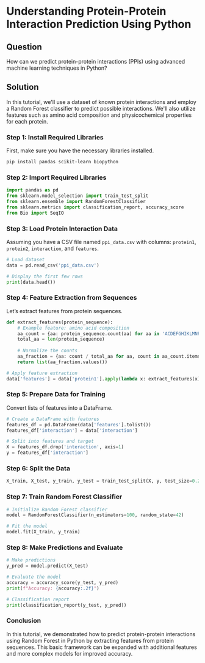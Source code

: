 # Understanding Protein-Protein Interaction Prediction Using Python

## Question
How can we predict protein-protein interactions (PPIs) using advanced machine learning techniques in Python?

## Solution

In this tutorial, we'll use a dataset of known protein interactions and employ a Random Forest classifier to predict possible interactions. We'll also utilize features such as amino acid composition and physicochemical properties for each protein.

### Step 1: Install Required Libraries
First, make sure you have the necessary libraries installed.

```bash
pip install pandas scikit-learn biopython
```

### Step 2: Import Required Libraries

```python
import pandas as pd
from sklearn.model_selection import train_test_split
from sklearn.ensemble import RandomForestClassifier
from sklearn.metrics import classification_report, accuracy_score
from Bio import SeqIO
```

### Step 3: Load Protein Interaction Data
Assuming you have a CSV file named `ppi_data.csv` with columns: `protein1`, `protein2`, `interaction`, and `features`.

```python
# Load dataset
data = pd.read_csv('ppi_data.csv')

# Display the first few rows
print(data.head())
```

### Step 4: Feature Extraction from Sequences
Let’s extract features from protein sequences.

```python
def extract_features(protein_sequence):
    # Example feature: amino acid composition
    aa_count = {aa: protein_sequence.count(aa) for aa in 'ACDEFGHIKLMNPQRSTVWY'}
    total_aa = len(protein_sequence)
    
    # Normalize the counts
    aa_fraction = {aa: count / total_aa for aa, count in aa_count.items()}
    return list(aa_fraction.values())

# Apply feature extraction
data['features'] = data['protein1'].apply(lambda x: extract_features(x))
```

### Step 5: Prepare Data for Training
Convert lists of features into a DataFrame.

```python
# Create a DataFrame with features
features_df = pd.DataFrame(data['features'].tolist())
features_df['interaction'] = data['interaction']

# Split into features and target
X = features_df.drop('interaction', axis=1)
y = features_df['interaction']
```

### Step 6: Split the Data

```python
X_train, X_test, y_train, y_test = train_test_split(X, y, test_size=0.2, random_state=42)
```

### Step 7: Train Random Forest Classifier

```python
# Initialize Random Forest classifier
model = RandomForestClassifier(n_estimators=100, random_state=42)

# Fit the model
model.fit(X_train, y_train)
```

### Step 8: Make Predictions and Evaluate

```python
# Make predictions
y_pred = model.predict(X_test)

# Evaluate the model
accuracy = accuracy_score(y_test, y_pred)
print(f"Accuracy: {accuracy:.2f}")

# Classification report
print(classification_report(y_test, y_pred))
```

### Conclusion
In this tutorial, we demonstrated how to predict protein-protein interactions using Random Forest in Python by extracting features from protein sequences. This basic framework can be expanded with additional features and more complex models for improved accuracy.